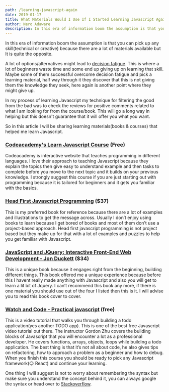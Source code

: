 ```yaml
---
path: /learning-javascript-again
date: 2019-01-17
title: What Materials Would I Use If I Started Learning Javascript Again
author: Nero Adaware
description: In this era of information boom the assumption is that you can pick up any skill(technical or creative) because there are a lot of materials available but It is quite the opposite.
---
```


In this era of information boom the assumption is that you can pick up any skill(technical or creative) because there are a lot of materials available but It is quite the opposite.

A lot of options/alternatives might lead to [decision fatigue](https://www.intelligenteconomist.com/decision-fatigue/). This is where a lot of beginners waste time and some end up giving up on learning that skill. Maybe some of them successful overcome decision fatigue and pick a learning material, half way through it they discover that this is not giving them the knowledge they seek, here again is another point where they might give up.

In my process of learning Javascript my technique for filtering the good from the bad was to check the reviews for positive comments related to what I am looking for from the course/book. This will go a long way in helping but this doesn't guarantee that it will offer you what you want.

So in this article I will be sharing learning materials(books & courses) that helped me learn Javascript.

### [Codeacademy's Learn Javascript Course](https://www.codecademy.com/learn/learn-javascript) (Free)

Codeacademy is interactive website that teaches programming in different languages. I love their approach to teaching Javascript because they explain the topics then give easy to understand example and then tasks to complete before you move to the next topic and it builds on your previous knowledge.
I strongly suggest this course if you are just starting out with programming because it is tailored for beginners and it gets you familiar with the basics.

### [Head First Javascript Programming](https://www.amazon.com/Head-First-JavaScript-Programming-Brain-Friendly/dp/144934013X) (\$37)

This is my preferred book for reference because there are a lot of examples and illustrations to get the message across. Usually I don’t enjoy using books to learn because I get bored of books and most of them don’t use a project-based approach. Head first javascript programming is not project based but they make up for that with a lot of examples and puzzles to help you get familiar with Javascript.

### [JavaScript and JQuery: Interactive Front-End Web Development - Jon Duckett](https://www.amazon.com/JavaScript-JQuery-Interactive-Front-End-Development/dp/1118531647/ref=sr_1_4?s=books&ie=UTF8&qid=1547707038&sr=1-4&keywords=jon+duckett) (\$34)

This is a unique book because it engages right from the beginning, building different things. This book offered me a unique experience because before this I havent really made anything with Javascript and also you will get to learn a lit bit of Jquery. I can’t recommend this book any more, if there is one material you should use out of the four I listed then this is it. I will advise you to read this book cover to cover.

### [Watch and Code - Practical javascript](https://watchandcode.com/p/practical-javascript) (free)

This is a video tutorial that walks you through building a todo application(yes another TODO app). This is one of the best free Javascript video tutorial out there. The instructor Gordon Zhu covers the building blocks of Javascript that you will encounter a lot as a professional developer. He covers functions, arrays, objects, loops while building a todo application. The best thing is that it’s not all about code, he also gives tips on refactoring, how to approach a problem as a beginner and how to debug.
When you finish this course you should be ready to pick any Javascript framework(😉 React) and continue your learning.

One thing I will suggest is not to worry about remembering the syntax but make sure you understand the concept behind it, you can always google the syntax or head over to [Stackoverflow](http://stackoverflow.com/).
